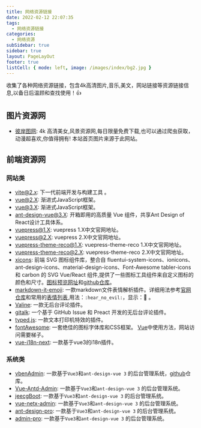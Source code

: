 ```yaml
---
title: 网络资源链接
date: 2022-02-12 22:07:35
tags:
  - 网络资源链接
categories:
  - 网络资源
subSidebar: true
sidebar: true
layout: PageLayOut
footer: true
listCell: { mode: left, image: /images/index/bg2.jpg }
---
```


<span>收集了各种网络资源链接，包含4k高清图片,音乐,美文，网站链接等资源链接信息,以备日后温顾和查找使用！👍</span>

<!-- more -->

<Boxx/>

## 图片资源网

- [彼岸图网](https://pic.netbian.com/): 4k 高清美女,风景资源网,每日限量免费下载,也可以通过爬虫获取，动漫超喜欢,你值得拥有! 本站首页图片来源于此网站。

## 前端资源网
### 网站类
- [vite@2.x](https://vitejs.cn/): 下一代前端开发与构建工具 。
- [vue@2.X](https://cn.vuejs.org/index.html): 渐进式JavaScript框架。
- [vue@3.X](https://v3.cn.vuejs.org/): 渐进式JavaScript框架。
- [ant-design-vue@3.X](https://next.antdv.com/docs/vue/introduce-cn/): 开箱即用的高质量 Vue 组件，共享Ant Design of React设计工具体系。
- [vuepress@1.X](https://v1.vuepress.vuejs.org/zh/): vuepress 1.X中文官网地址。
- [vuepress@2.X](https://v2.vuepress.vuejs.org/zh/): vuepress 2.X中文官网地址。
- [vuepress-theme-reco@1.X](https://vuepress-theme-reco.recoluan.com/): vuepress-theme-reco 1.X中文官网地址。
- [vuepress-theme-reco@2.X](http://v2.vuepress-reco.recoluan.com//): vuepress-theme-reco 2.X中文官网地址。
- [xicons](https://www.xicons.org/#/zh-CN/): 前端 SVG 图标组件库，整合自 fluentui-system-icons、ionicons、ant-design-icons、material-design-icons、Font-Awesome tabler-icons 和 carbon 的 SVG Vue/React 组件,提供了一些图标工具组件来自定义图标的颜色和尺寸。[图标预览网址](https://www.xicons.org)和[github仓库](https://github.com/07akioni/xicons/blob/main/README.zh-CN.md#%E5%AE%89%E8%A3%85)。
- [markdown-it-emoji](https://github.com/markdown-it/markdown-it-emoji): 一款markdown文件表情解析插件。详细用法参考[官网仓库](https://github.com/markdown-it/markdown-it-emoji)和常用的[表情列表](https://github.com/markdown-it/markdown-it-emoji/blob/master/lib/data/full.json),用法：`:hear_no_evil:`，显示：:hear_no_evil: 。
- [Valine](https://valine.js.org/quickstart.html): 一款无后台评论插件。
- [gitalk](https://github.com/gitalk/gitalk/blob/master/readme-cn.md): 一个基于 GitHub Issue 和 Preact 开发的无后台评论插件。
- [typed.js](https://mattboldt.com/demos/typed-js/): 一款文本打印机特效的插件。
- [fontAwesome](https://fontawesome.com/): 一套绝佳的图标字体库和CSS框架。 [Vue](https://fontawesome.com/docs/web/use-with/vue/)中使用方法，网站访问需要梯子。
- [vue-i18n-next](https://github.com/intlify/vue-i18n-next): 一款基于vue3的i18n插件。

### 系统类
- [vbenAdmin](https://vvbin.cn/next/#/login): 一款基于`Vue3`和`ant-design-vue 3` 的后台管理系统，[github](https://github.com/vbenjs/vue-vben-admin)仓库。
- [Vue-Antd-Admin](https://iczer.gitee.io/vue-antd-admin/#/login):  一款基于`Vue3`和`ant-design-vue 3` 的后台管理系统。
- [jeecgBoot](http://boot3.jeecg.com/login?redirect=/dashboard/analysis):  一款基于`Vue3`和`ant-design-vue 3` 的后台管理系统。
- [vue-netx-admin](https://lyt-top.gitee.io/vue-next-admin-preview/#/login):  一款基于`Vue3`和`ant-design-vue 3` 的后台管理系统。
- [ant-design-pro](https://preview.pro.antdv.com/dashboard/workplace): 一款基于`Vue3`和`ant-design-vue 3` 的后台管理系统。
- [admin-pro](https://admin.makeit.vip/start): 一款基于`Vue3`和`ant-design-vue 3` 的后台管理系统。

<Reward/>
